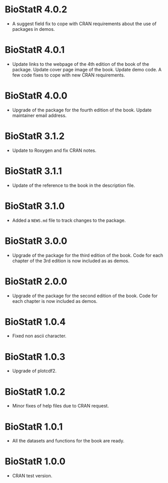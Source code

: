 # BioStatR 4.0.2

* A suggest field fix to cope with CRAN requirements about the use of packages in demos.

# BioStatR 4.0.1

* Update links to the webpage of the 4th edition of the book of the package. Update cover page image of the book. Update demo code. A few code fixes to cope with new CRAN requirements.

# BioStatR 4.0.0

* Upgrade of the package for the fourth edition of the book. Update maintainer email address.

# BioStatR 3.1.2

* Update to Roxygen and fix CRAN notes.

# BioStatR 3.1.1

* Update of the reference to the book in the description file.

# BioStatR 3.1.0

* Added a `NEWS.md` file to track changes to the package.

# BioStatR 3.0.0

* Upgrade of the package for the third edition of the book. Code for each chapter of the 3rd edition is now included as as demos.

# BioStatR 2.0.0

* Upgrade of the package for the second edition of the book. Code for each chapter is now included as demos.

# BioStatR 1.0.4

* Fixed non ascii character.

# BioStatR 1.0.3

* Upgrade of plotcdf2.

# BioStatR 1.0.2

* Minor fixes of help files due to CRAN request.

# BioStatR 1.0.1

* All the datasets and functions for the book are ready.

# BioStatR 1.0.0

* CRAN test version.
